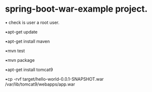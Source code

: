 # spring-boot-war-example project.

• check is user a root user.

•apt-get update

•apt-get install maven

•mvn test

•mvn package

•apt-get install tomcat9

•cp -rvf target/hello-world-0.0.1-SNAPSHOT.war /var/lib/tomcat9/webapps/app.war

